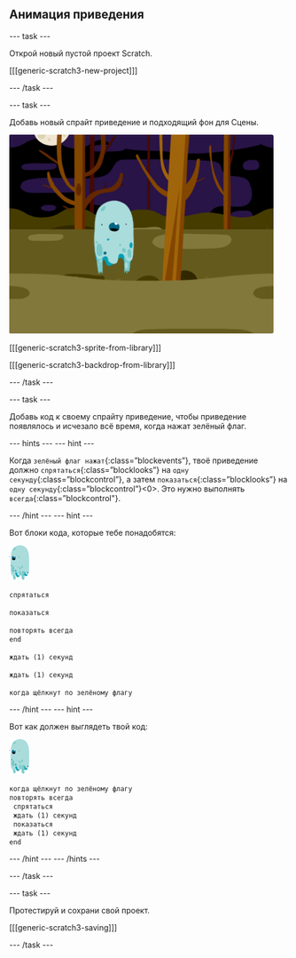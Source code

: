 ## Анимация приведения

\--- task \---

Открой новый пустой проект Scratch.

[[[generic-scratch3-new-project]]]

\--- /task \---

\--- task \---

Добавь новый спрайт приведение и подходящий фон для Сцены.

![снимок экрана](images/ghost-ghost.png)

[[[generic-scratch3-sprite-from-library]]]

[[[generic-scratch3-backdrop-from-library]]]

\--- /task \---

\--- task \---

Добавь код к своему спрайту приведение, чтобы приведение появлялось и исчезало всё время, когда нажат зелёный флаг.

\--- hints \--- \--- hint \---

Когда `зелёный флаг нажат`{:class=”blockevents”}, твоё приведение должно `спрятаться`{:class=”blocklooks”} на `одну секунду`{:class=”blockcontrol”}, а затем `показаться`{:class=”blocklooks”} на `одну секунду`{:class=”blockcontrol”}<0>. Это нужно выполнять `всегда`{:class=”blockcontrol"}.

\--- /hint \--- \--- hint \---

Вот блоки кода, которые тебе понадобятся:

![спрайт-приведение](images/ghost-sprite.png)

```blocks3
спрятаться

показаться

повторять всегда
end

ждать (1) секунд

ждать (1) секунд

когда щёлкнут по зелёному флагу
```

\--- /hint \--- \--- hint \---

Вот как должен выглядеть твой код:

![спрайт-приведение](images/ghost-sprite.png)

```blocks3
когда щёлкнут по зелёному флагу
повторять всегда 
 спрятаться
 ждать (1) секунд
 показаться
 ждать (1) секунд
end
```

\--- /hint \--- \--- /hints \---

\--- /task \---

\--- task \---

Протестируй и сохрани свой проект.

[[[generic-scratch3-saving]]]

\--- /task \---